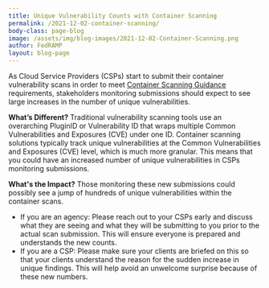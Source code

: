```yaml
---
title: Unique Vulnerability Counts with Container Scanning
permalink: /2021-12-02-container-scanning/
body-class: page-blog
image: /assets/img/blog-images/2021-12-02-Container-Scanning.png
author: FedRAMP
layout: blog-page
---
```

As Cloud Service Providers (CSPs) start to submit their container vulnerability scans in order to meet <a href="https://www.fedramp.gov/assets/resources/documents/Vulnerability_Scanning_Requirements_for_Containers.pdf">Container Scanning Guidance</a> requirements, stakeholders monitoring submissions should expect to see large increases in the number of unique vulnerabilities. 

**What’s Different?**
Traditional vulnerability scanning tools use an overarching PluginID or Vulnerability ID that wraps multiple  Common Vulnerabilities and Exposures (CVE) under one ID. Container scanning solutions typically track unique vulnerabilities at the Common Vulnerabilities and Exposures (CVE) level, which is much more granular. This means that you could have an increased number of unique vulnerabilities in CSPs monitoring submissions.

**What's the Impact?** 
Those monitoring these new submissions could possibly see a jump of hundreds of unique vulnerabilities within the container scans. 
- If you are an agency: Please reach out to your CSPs early and discuss what they are seeing and what they will be submitting to you prior to the actual scan submission. This will ensure everyone is prepared and understands the new counts. 
- If you are a CSP: Please make sure your clients are briefed on this so that your clients understand the reason for the sudden increase in unique findings. This will help avoid an unwelcome surprise  because of these new numbers. 
